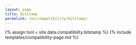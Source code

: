 ```yaml
---
layout: page
title: Bitstamp
permalink: /en/compatibility/bitstamp/
---
```

{% assign tool = site.data.compatibility.bitstamp %}
{% include templates/compatibility-page.md %}

